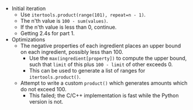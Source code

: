 * Initial iteration
  - Use `itertools.product(range(101), repeat=n - 1)`.
  - The n'th value is `100 - sum(values)`.
  - If the n'th value is less than 0, continue.
  - Getting 2.4s for part 1.
* Optimizations
  - The negative properties of each ingredient places an upper bound on each ingredient, possibly less than 100.
    + Use the `max(ingredient[property])` to compute the upper bound, such that `limit` of this plus `100 - limit` of other exceeds 0.
    + This can be used to generate a list of ranges for `itertools.product()`.
  - Attempt to write a custom `product()` which generates amounts which do not exceed 100.
    + This failed; the C/C++ implementation is fast while the Python version is not.

